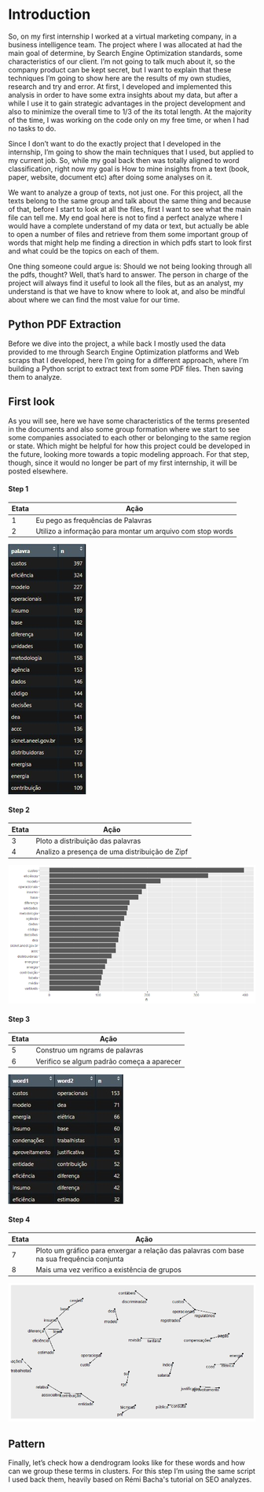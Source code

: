 # Introduction

So, on my first internship I worked at a virtual marketing company, in a business intelligence team. The project where I was allocated at had the main goal of determine, by Search Engine Optimization standards, some characteristics of our client. I’m not going to talk much about it, so the company product can be kept secret, but I want to explain that these techniques I’m going to show here are the results of my own studies, research and try and error. At first, I developed and implemented this analysis in order to have some extra insights about my data, but after a while I use it to gain strategic advantages in the project development and also to minimize the overall time to 1/3 of the its total length. At the majority of the time, I was working on the code only on my free time, or when I had no tasks to do.

Since I don’t want to do the exactly project that I developed in the internship, I’m going to show the main techniques that I used, but applied to my current job. So, while my goal back then was totally aligned to word classification, right now my goal is How to mine insights from a text (book, paper, website, document etc) after doing some analyses on it. 

We want to analyze a group of texts, not just one. For this project, all the texts belong to the same group and talk about the same thing and because of that, before I start to look at all the files, first I want to see what the main file can tell me. My end goal here is not to find a perfect analyze where I would have a complete understand of my data or text, but actually be able to open a number of files and retrieve from them some important group of words that might help me finding a direction in which pdfs start to look first and what could be the topics on each of them.

One thing someone could argue is: Should we not being looking through all the pdfs, thought? Well, that’s hard to answer. The person in charge of the project will always find it useful to look all the files, but as an analyst, my understand is that we have to know where to look at, and also be mindful about where we can find the most value for our time.  


## Python PDF Extraction

Before we dive into the project, a while back I mostly used the data provided to me through Search Engine Optimization platforms and Web scraps that I developed, here I’m going for a different approach, where I’m building a Python script to extract text from some PDF files. Then saving them to analyze. 


## First look 

As you will see, here we have some characteristics of the terms presented in the documents and also some group formation where we start to see some companies associated to each other or belonging to the same region or state. Which might be helpful for how this project could be developed in the future, looking more towards a topic modeling approach. For that step, though, since it would no longer be part of my first internship, it will be posted elsewhere. 

#### Step 1

| Etata  | Ação |
| ------------- | ------------- |
| 1  | Eu pego as frequências de Palavras  |
| 2 | Utilizo a informação para montar um arquivo com stop words  |

![](my_images/1.jpg)

#### Step 2

| Etata  | Ação |
| ------------- | ------------- |
| 3  | Ploto a distribuição das palavras  |
| 4 | Analizo a presença de uma distribuição de Zipf  |

![](my_images/2.png)

#### Step 3

| Etata  | Ação |
| ------------- | ------------- |
| 5  | Construo um ngrams de palavras   |
| 6 | Verifico se algum padrão começa a aparecer  |

![](my_images/3.jpg)

#### Step 4

| Etata  | Ação |
| ------------- | ------------- |
| 7  | Ploto um gráfico para enxergar a relação das palavras com base na sua frequência conjunta  |
| 8 | Mais uma vez verifico a existência de grupos  |

![](my_images/4.png)

## Pattern

Finally, let’s check how a dendrogram looks like for these words and how can we group these terms in clusters. For this step I’m using the same script I used back them, heavily based on Rémi Bacha's tutorial on SEO analyzes.   
